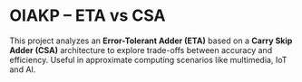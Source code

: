 # OIAKP – ETA vs CSA

This project analyzes an **Error-Tolerant Adder (ETA)** based on a **Carry Skip Adder (CSA)** architecture to 
explore trade-offs between accuracy and efficiency. Useful in approximate computing scenarios like multimedia, IoT and AI.

